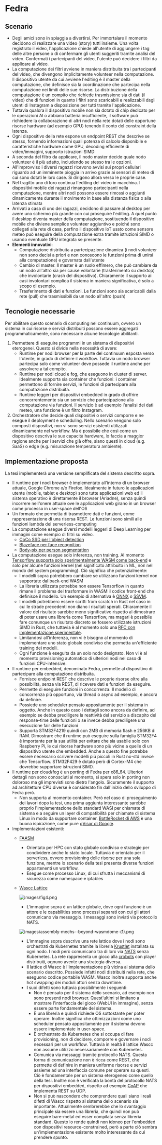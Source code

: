 # Fedra

## Scenario

- Degli amici sono in spiaggia a divertirsi. Per immortalare il momento decidono di realizzare una video (story) tutti insieme. Una volta registrato il video, l'applicazione chiede all'utente di aggiungere i tag delle altre persone o di confermare gli utenti suggeriti tramite analisi del video. Confermati i partecipanti del video, l'utente può decidere i filtri da applicare al video.
- La computazione dei filtri avviene in maniera distribuita tra i partecipanti del video, che divengono implicitamente volunteer nella computazione. Il dispositivo utente da cui avviene l'editing è il master della computazione, che definisce sia la coordinazione che partecipa nella computazione nei limiti delle sue risorse. La distribuzione della computazione è un compito che richiede trasmissione sia di dati (il video) che di funzioni in quanto i filtri sono scaricabili e realizzabili dagli utenti di Instagram a disposizione per tutti tramite l'applicazione.
- Tuttavia qualora il dispositivo mobile non sia dotato di chip dedicato per le operazioni AI o abbiano batteria insufficiente, il software può richiedere la collaborazione di altri nodi nella rete dotati delle opportune risorse hardware (ad esempio GPU) tenendo il conto del constraint della latenza.
- Ogni dispositivo della rete espone un endpoint REST che descrive se stesso, fornendo informazioni quali potenza di calcolo disponibile e caratteristiche hardware come GPU, decoding efficiente di video/immagini, supporto istruzioni SIMD
- A seconda del filtro da applicare, il nodo master decide quale nodo volunteer è il più adatto, includendo se stesso tra le opzioni.
- All'improvviso i diversi ragazzi ricevono avvisi sui propri cellulari riguardo ad un imminente pioggia in arrivo grazie ai sensori di meteo di cui sono dotati le loro case. Si dirigono allora verso le proprie case.
- Nel tragitto uno di loro continua l'editing del video in macchina. I dispositivi mobile dei ragazzi rimangono partecipanti nella computazione, mentre altri nodi possono essere rimossi o aggiunti dinamicamente durante il movimento in base alla distanza fisica o alla latenza stimata
- Arrivati a casa di uno dei ragazzi, decidono di passare al desktop per avere uno schermo più grande con cui proseguire l'editing. A quel punto il desktop diventa master della computazione, sostituendo il dispositivo mobile che diviene semplice volunteer aggiuntivo e poiché sono collegati alla rete di casa, perfino il dispositivo IoT usato come sensore meteo può eseguire della computazione extra tramite istruzioni SIMD o usando eventuale GPU integrata se presente.
- **Elementi innovativi**:
    - Computazione distribuita a partecipazione dinamica (i nodi volunteer non sono decisi a priori e non conoscono le funzioni prima di unirsi alla computazione) e governata dall'utente
    - Cambio di master. Il master è un ruolo effimero, che può cambiare da un nodo all'altro sia per cause volontarie (trasferimento su desktop) che involontarie (crash del dispositivo). Chiaramente il supporto ai casi involontari complica il sistema in maniera significativa, è solo a scopo di esempio.
    - Trasferimento di dati e funzioni. Le funzioni sono sia scaricabili dalla rete (pull) che trasmissibili da un nodo all'altro (push)

## Tecnologie necessarie

Per abilitare questo scenario di computing nel continuum, ovvero un sistema in cui risorse e servizi distribuiti possono essere aggregati programmaticamente, sono necessarie alcune tecnologie abilitanti.

1. Permettere di eseguire programmi in un sistema di dispositivi eterogenei. Questo si divide nella necessità di avere:
    - Runtime per nodi browser per la parte del continuum esposta verso l'utente, in grado di definire il workflow. Tuttavia un nodo browser partecipa solo come volunteer deve possede il runtime anche per assolvere a tal compito.
    - Runtime per nodi cloud e fog, che eseguono in cluster di server. Idealmente supporta sia container che funzioni: i container permettono di fornire servizi, le funzioni di partecipare alla computazione distribuita.
    - Runtime leggeri per dispositivi embedded in grado di offrire concorrentemente sia un servizio che partecipazione alla computazione via funzioni. Il servizio è ad esempio l'analisi dei dati meteo, una funzione è un filtro Instagram.
2. Orchestratore che decide quali dispositivi o servizi comporre e ne esegue il deployment e scheduling. Nello scenario vengono solo composti dispositivi, non vi sono servizi esistenti utilizzati dinamicamente nel workflow. Ma è possibile che così come un dispositivo descriva le sue capacità hardware, lo faccia a maggior ragione anche per i servizi che già offre, siano questi in cloud (e.g. SaaS) o edge (e.g. misurazione temperatura ambiente).

## Implementazione proposta

La tesi implementerà una versione semplificata del sistema descritto sopra.

- Il runtime per i nodi browser è implementato all'interno di un browser attuale, Google Chrome e/o Firefox. Idealmente in futuro le applicazioni utente (mobile, tablet e desktop) sono tutte applicazioni web ed il sistema operativo è direttamente il browser (Ariadne), senza quindi incorrere nell'onere attuale ove le applicazioni web girano in un browser come processo in user-space dell'OS
- Un formato che permetta di trasmettere dati e funzioni, come rappresentazione di una risorsa REST. Le funzioni sono simili alle funzioni lambda del serverless-computing
- La computazione esegue diversi modelli leggeri di Deep Learning per immagini come esempio di filtri su video.
    - [CoCo SSD per l'object detection](https://github.com/tensorflow/tfjs-models/tree/master/coco-ssd)
    - [Blazeface per face recognition](https://github.com/tensorflow/tfjs-models/tree/master/blazeface)
    - [Body-pix per person segmentation](https://github.com/tensorflow/tfjs-models/tree/master/body-pix)
- La computazione esegue solo inferenza, non training. Al momento [Tensorflow supporta solo sperimentalmente WASM come back-end](https://blog.tensorflow.org/2020/03/introducing-webassembly-backend-for-tensorflow-js.html) e solo per alcune funzioni kernel (nel significato attribuito in ML, non nel mondo del system programming). Ciò significa che potenzialmente:
    - I modelli sopra potrebbero cambiare se utilizzano funzioni kernel non supportate dal back-end WASM
    - La libreria utilizzata potrebbe non essere Tensorflow in quanto rimane il problema del trasformare in WASM il codice front-end che definisce il modello. Un esempio di alternativa è [ONNX](https://github.com/microsoft/onnxjs) o [SSVM](https://github.com/second-state/ssvm).
    - I modelli potrebbero essere scritti from scratch in Rust nel caso in cui le strade precedenti non diano i risultati sperati. Chiaramente il valore del risultato sarebbe meno significativo rispetto al dimostrare di poter usare una libreria come Tensorflow, ma magari è possibile fare comunque un risultato discreto se fossero utilizzate istruzioni SIMD in Rust, che tuttavia è al momento solo una [RFC con implementazione sperimentale](https://github.com/rust-lang/rfcs/pull/2366).
    - Limitandosi all'inferenza, non vi è bisogno al momento di implementare uno stato globale condiviso che permetta un'efficiente training dei modelli.
    - Ogni funzione è eseguita da un solo nodo designato. Non vi è al momento provisioning automatico di ulteriori nodi nel caso di funzioni CPU-intensive.
- Il runtime per embedded, denominato Fedra, permette al dispositivo di partecipare alla computazione distribuita.
    - Fornisce endpoint REST che descrive le proprie risorse oltre alla possibilità, senza via REST, di ricevere dati e funzioni da eseguire.
    - Permette di eseguire funzioni in concorrenza. Il modello di concorrenza più opportuno, via thread o async ad esempio, è ancora da definire.
    - Possiede uno scheduler pensato appositamente per il sistema in oggetto. Anche in questo caso i dettagli sono ancora da definire, ad esempio se debba prediligere la reattività del servizio a discapito del response-time delle funzioni o se invece debba prediligere una esecuzione fair delle funzioni
    - Supporta STM32F4219 quindi con 2MB di memoria flash e 256KB di RAM. Dimostrare che il runtime può eseguire sulla famiglia STM32F4 è importante per la sua utilità per evitare che sia usabile solo con Raspberry Pi, le cui risorse hardware sono più vicine a quelle di un dispositivo utente che embedded. Anche a questo fine potrebbe essere necessario scrivere modelli più piccoli in Rust no-std invece che Tensorflow. STM32F429 è dotato però di Cortex-M4 che dovrebbe supportare istruzioni SIMD.
- Il runtime per cloud/fog è un porting di Fedra per x86_64. Ulteriori dettagli non sono conosciuti al momento, si spera solo in porting non doloroso ma gli imprevisti sono dietro l'angolo. Sicuramente il supporto ad architetture CPU diverse è considerato fin dall'inizio dello sviluppo di Fedra però.
    - Non supporta al momento container. Però nel caso di proseguimento dei lavori dopo la tesi, una prima aggiunta interessante sarebbe proprio l'implementazione dello standard WASI per chiamate di sistema e a seguire un layer di compatibilità per chiamate di sistema Linux in modo da supportare container. [BottleRocket di AWS](https://github.com/bottlerocket-os/bottlerocket) è una buona ispirazione, come pure [gVisor di Google](https://github.com/google/gvisor).
- Implementazioni esistenti:
    - [FAASM](https://www.usenix.org/conference/atc20/presentation/shillaker)
        - Orientato per HPC con stato globale condiviso e strategie per condividere anche lo stato locale. Tuttavia è orientato per il serverless, ovvero provisioning delle risorse per una sola funzione, mentre lo scenario della tesi presenta diverse funzioni appartenenti un workflow.
        - Esegue come processo Linux, di cui sfrutta i meccanismi di sicurezza come namespace e iptables
    - [Wascc Lattice](https://wascc.dev/docs/lattice/howitworks/)

        ![images/fig4.png](images/fig4.png)

        - L'immagine sopra è un lattice globale, dove ogni funzione è un attore e le capabilities sono processi separati con cui gli attori comunicano via messaggio. I messaggi sono inviati via protocollo NATS.

        ![images/assembly-mechs--beyond-wasmdome-(1).png](images/assembly-mechs--beyond-wasmdome-(1).png)

        - L'immagine sopra descrive una rete lattice dove i nodi sono orchestrati da Kubernetes tramite la libreria [Krustlet](https://github.com/deislabs/krustlet) installata su ogni nodo. I nodi però comunicano tra di loro via [NATS](https://nats.io/) senza Kubernetes. La rete rappresenta un gioco alla [crobots](https://en.wikipedia.org/wiki/Crobots) con player distribuiti, ognuno avente una strategia diversa.
        - Il lattice di Wascc è l'implementazione più vicina al sistema dello scenario descritto. Possiede infatti nodi distribuiti nella rete, che eseguono codice portabile WASM. Wascc inoltre supporta anche hot swapping dei moduli attori senza downtime.
        - I suoi difetti sono tuttavia possibilmente i seguenti:
            - Non è pensato per il sistema dello scenario, ad esempio non sono presenti nodi browser. Quest'ultimi si limitano a mostrare l'interfaccia del gioco (WebUI in immagine), senza essere parte fondamentale del sistema.
            - È una libreria e quindi richiede OS sottostante per poter operare. Inoltre significa che ottimizzazioni come uno scheduler pensato appositamente per il sistema devono essere implementate in user-space.
            - È orchestrato da Kubernetes che si occupa di fare provisioning, non di decidere, comporre e governare i nodi necessari per un workflow. Tuttavia in realtà il lattice Wascc non assume utilizzo necessariamente con Kubernetes.
            - Comunica via messaggi tramite protocollo NATS. Questa forma di comunicazione non è ricca come REST, che permette di definire in maniera uniforme risorse e servizi assieme ad una interfaccia comune per operare su questi. Ciò è fondamentale per un sistema eterogeneo come quello della tesi. Inoltre non è verificata la bontà del protocollo NATS per dispositivi embedded, rispetto ad esempio [CoAP](https://ieeexplore.ieee.org/document/6159216) che implementa REST su UDP.
            - Non si può nascondere che comprendere quali siano i reali difetti di Wascc rispetto al sistema dello scenario sia importante. Attualmente sembrerebbe che lo svantaggio principale sia essere una libreria, che quindi non può eseguire bare-metal ed esser compilata senza libreria standard. Questo lo rende quindi non idoneo per l'embedded con dispositivi resource-constrained, però a parte ciò sembra un'implementazione esistente molto interessante da cui prendere spunto.

